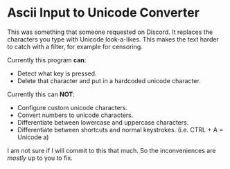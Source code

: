 # Ascii Input to Unicode Converter
This was something that someone requested on Discord. 
It replaces the characters you type with Unicode look-a-likes. This makes the text harder to catch with a filter, for example for censoring.

Currently this program **can**:
- Detect what key is pressed.
- Delete that character and put in a hardcoded unicode character.

Currently this can **NOT**:
- Configure custom unicode characters.
- Convert numbers to unicode characters.
- Differentiate between lowercase and uppercase characters.
- Differentiate between shortcuts and normal keystrokes. (i.e. CTRL + A = Unicode a)

I am not sure if I will commit to this that much. So the inconveniences are *mostly* up to you to fix.
